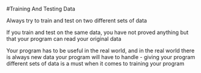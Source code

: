 #Training And Testing Data

Always try to train and test on two different sets of data

If you train and test on the same data, you have not proved anything but that your program can read your original data

Your program has to be useful in the real world, and in the real world there is always new data your program will have to handle - giving your program different sets of data is a must when it comes to training your program
